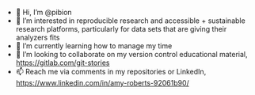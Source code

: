 - 👋 Hi, I’m @pibion
- 👀 I’m interested in reproducible research and accessible + sustainable research platforms, particularly for data sets that are giving their analyzers fits
- 🌱 I’m currently learning how to manage my time
- 💞️ I’m looking to collaborate on my version control educational material, https://gitlab.com/git-stories
- 📫 Reach me via comments in my repositories or LinkedIn, https://www.linkedin.com/in/amy-roberts-92061b90/

<!---
pibion/pibion is a ✨ special ✨ repository because its `README.md` (this file) appears on your GitHub profile.
You can click the Preview link to take a look at your changes.
--->
